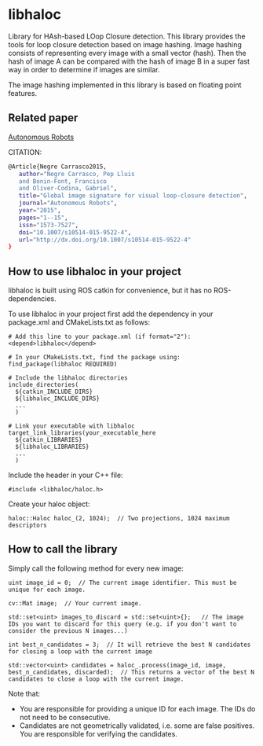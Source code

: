 libhaloc
=============

Library for HAsh-based LOop Closure detection. This library provides the tools for loop closure detection based on image hashing. Image hashing consists of representing every image with a small vector (hash). Then the hash of image A can be compared with the hash of image B in a super fast way in order to determine if images are similar.

The image hashing implemented in this library is based on floating point features.


## Related paper

[Autonomous Robots][paper]

CITATION:
```bash
@Article{Negre Carrasco2015,
   author="Negre Carrasco, Pep Lluis
   and Bonin-Font, Francisco
   and Oliver-Codina, Gabriel",
   title="Global image signature for visual loop-closure detection",
   journal="Autonomous Robots",
   year="2015",
   pages="1--15",
   issn="1573-7527",
   doi="10.1007/s10514-015-9522-4",
   url="http://dx.doi.org/10.1007/s10514-015-9522-4"
}
```

## How to use libhaloc in your project

libhaloc is built using ROS catkin for convenience, but it has no ROS-dependencies.

To use libhaloc in your project first add the dependency in your package.xml and CMakeLists.txt as follows:

```
# Add this line to your package.xml (if format="2"):
<depend>libhaloc</depend>
```

```
# In your CMakeLists.txt, find the package using:
find_package(libhaloc REQUIRED)

# Include the libhaloc directories
include_directories(
  ${catkin_INCLUDE_DIRS}
  ${libhaloc_INCLUDE_DIRS}
  ...
  )

# Link your executable with libhaloc
target_link_libraries(your_executable_here
  ${catkin_LIBRARIES}
  ${libhaloc_LIBRARIES}
  ...
  )
```

Include the header in your C++ file:
```
#include <libhaloc/haloc.h>
```

Create your haloc object:
```
haloc::Haloc haloc_(2, 1024);  // Two projections, 1024 maximum descriptors
```

## How to call the library

Simply call the following method for every new image:

```
uint image_id = 0;  // The current image identifier. This must be unique for each image.

cv::Mat image;  // Your current image.

std::set<uint> images_to_discard = std::set<uint>{};   // The image IDs you want to discard for this query (e.g. if you don't want to consider the previous N images...)

int best_n_candidates = 3;  // It will retrieve the best N candidates for closing a loop with the current image

std::vector<uint> candidates = haloc_.process(image_id, image, best_n_candidates, discarded);  // This returns a vector of the best N candidates to close a loop with the current image.
```

Note that:
* You are responsible for providing a unique ID for each image. The IDs do not need to be consecutive.
* Candidates are not geometrically validated, i.e. some are false positives. You are responsible for verifying the candidates.

[stereo_slam]: https://github.com/srv/stereo_slam
[paper]: http://link.springer.com/article/10.1007/s10514-015-9522-4
